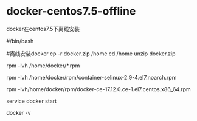 # docker-centos7.5-offline
docker在centos7.5下离线安装

#/bin/bash

#离线安装docker
cp -r docker.zip /home
cd /home
unzip docker.zip

rpm -ivh /home/docker/*.rpm

rpm -ivh /home/docker/rpm/container-selinux-2.9-4.el7.noarch.rpm

rpm -ivh/home/docker/rpm/docker-ce-17.12.0.ce-1.el7.centos.x86_64.rpm

service docker start

docker -v
